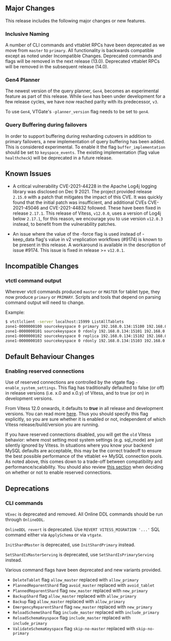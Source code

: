 ## Major Changes

This release includes the following major changes or new features.

### Inclusive Naming
A number of CLI commands and vttablet RPCs have been deprecated as we move from `master` to `primary`. 
All functionality is backwards compatible except as noted under Incompatible Changes.
Deprecated commands and flags will be removed in the next release (13.0).
Deprecated vttablet RPCs will be removed in the subsequent release (14.0).

### Gen4 Planner

The newest version of the query planner, `Gen4`, becomes an experimental feature as part of this release.
While `Gen4` has been under development for a few release cycles, we have now reached parity with its predecessor, `v3`.

To use `Gen4`, VTGate's `-planner_version` flag needs to be set to `gen4`.

### Query Buffering during failovers
In order to support buffering during resharding cutovers in addition to primary failovers, a new implementation
of query buffering has been added.
This is considered experimental. To enable it the flag `buffer_implementation` should be set to `keyspace_events`.
The existing implementation (flag value `healthcheck`) will be deprecated in a future release.

## Known Issues

- A critical vulnerability CVE-2021-44228 in the Apache Log4j logging library was disclosed on Dec 9 2021.
  The project provided release `2.15.0` with a patch that mitigates the impact of this CVE. It was quickly found that the initial patch was insufficient, and additional CVEs
  CVE-2021-45046 and CVE-2021-44832 followed.
  These have been fixed in release `2.17.1`. This release of Vitess, `v12.0.0`, uses a version of Log4j below `2.17.1`, for this reason, we encourage you to use version `v12.0.3` instead, to benefit from the vulnerability patches.

- An issue where the value of the -force flag is used instead of -keep_data flag's value in v2 vreplication workflows (#9174) is known to be present in this release. A workaround is available in the description of issue #9174. This issue is fixed in release >= `v12.0.1`.

## Incompatible Changes

### vtctl command output
Wherever vtctl commands produced `master` or `MASTER` for tablet type, they now produce `primary` or `PRIMARY`.
Scripts and tools that depend on parsing command output will need to change.

Example:
```sh
$ vtctlclient -server localhost:15999 ListAllTablets 
zone1-0000000100 sourcekeyspace 0 primary 192.168.0.134:15100 192.168.0.134:17100 [] 2021-09-24T01:12:00Z
zone1-0000000101 sourcekeyspace 0 rdonly 192.168.0.134:15101 192.168.0.134:17101 [] <null>
zone1-0000000102 sourcekeyspace 0 replica 192.168.0.134:15102 192.168.0.134:17102 [] <null>
zone1-0000000103 sourcekeyspace 0 rdonly 192.168.0.134:15103 192.168.0.134:17103 [] <null>
```
## Default Behaviour Changes

### Enabling reserved connections
Use of reserved connections are controlled by the vtgate flag `-enable_system_settings`. This flag has traditionally defaulted to false (or off) in release versions (i.e. x.0 and x.0.y) of Vitess, and to true (or on) in development versions.

From Vitess 12.0 onwards, it defaults to ***true*** in all release and development versions. You can read more [here](https://github.com/vitessio/vitess/issues/9125). Thus you should specify this flag explicitly, so you are sure whether it is enabled or not, independent of which Vitess release/build/version you are running.

If you have reserved connections disabled, you will get the `old` Vitess behavior: where most setting most system settings (e.g. sql_mode) are just silently ignored by Vitess. In situations where you know your backend MySQL defaults are acceptable, this may be the correct tradeoff to ensure the best possible performance of the vttablet <-> MySQL connection pools. As noted above, this comes down to a trade-off between compatibility and performance/scalability. You should also review [this section](https://vitess.io/docs/reference/query-serving/reserved-conn/#number-of-vttablet---mysql-connections) when deciding on whether or not to enable reserved connections.

## Deprecations

### CLI commands
`VExec` is deprecated and removed. All Online DDL commands should be run through `OnlineDDL`.

`OnlineDDL revert` is deprecated. Use `REVERT VITESS_MIGRATION '...'` SQL command either via `ApplySchema` or via `vtgate`.

`InitShardMaster` is deprecated, use `InitShardPrimary` instead.

`SetShardIsMasterServing` is deprecated, use `SetShardIsPrimaryServing` instead.

Various command flags have been deprecated and new variants provided.
* `DeleteTablet` flag `allow_master` replaced with `allow_primary`
* `PlannedReparentShard` flag `avoid_master` replaced with `avoid_tablet`
* `PlannedReparentShard` flag `new_master` replaced with `new_primary`
* `BackupShard` flag `allow_master` replaced with `allow_primary`
* `Backup` flag `allow_master` replaced with `allow_primary`
* `EmergencyReparentShard` flag `new_master` replaced with `new_primary`
* `ReloadSchemeShard` flag `include_master` replaced with `include_primary`
* `ReloadSchemaKeyspace` flag `include_master` replaced with `include_primary`
* `ValidateSchemaKeyspace` flag `skip-no-master` replaced with `skip-no-primary`

